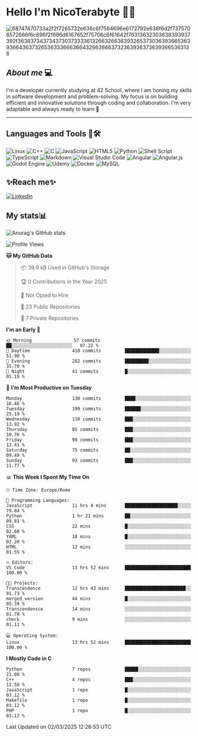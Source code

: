 # Hello I'm NicoTerabyte 🐧🔨

![68747470733a2f2f7265732e636c6f7564696e6172792e636f6d2f7375706572666f6c696f2f696d6167652f75706c6f61642f76313632303638393937392f363837343734373037333361326632663639326537303639366536393664363732653633366636643266366637323639363736393665363136](https://user-images.githubusercontent.com/58959408/232639433-cb0aea21-66f0-4508-a771-85e2089c5a87.gif)



## _About me_ 💻

I'm a developer currently studying at 42 School, where I am honing my skills in software development and problem-solving. My focus is on building efficient and innovative solutions through coding and collaboration. I'm very adaptable and always ready to learn 🚀

---

## **Languages and Tools 🧰🛠️**
![Linux](https://img.shields.io/badge/Linux-FCC624?style=for-the-badge&logo=linux&logoColor=black)
![C++](https://img.shields.io/badge/c++-%2300599C.svg?style=for-the-badge&logo=c%2B%2B&logoColor=white)
![C](https://img.shields.io/badge/c-%2300599C.svg?style=for-the-badge&logo=c&logoColor=white)
![JavaScript](https://img.shields.io/badge/javascript-%23323330.svg?style=for-the-badge&logo=javascript&logoColor=%23F7DF1E)
![HTML5](https://img.shields.io/badge/html5-%23E34F26.svg?style=for-the-badge&logo=html5&logoColor=white)
![Python](https://img.shields.io/badge/python-3670A0?style=for-the-badge&logo=python&logoColor=ffdd54)
![Shell Script](https://img.shields.io/badge/shell_script-%23121011.svg?style=for-the-badge&logo=gnu-bash&logoColor=white)
![TypeScript](https://img.shields.io/badge/typescript-%23007ACC.svg?style=for-the-badge&logo=typescript&logoColor=white)
![Markdown](https://img.shields.io/badge/markdown-%23000000.svg?style=for-the-badge&logo=markdown&logoColor=white)
![Visual Studio Code](https://img.shields.io/badge/Visual%20Studio%20Code-0078d7.svg?style=for-the-badge&logo=visual-studio-code&logoColor=white)
![Angular](https://img.shields.io/badge/angular-%23DD0031.svg?style=for-the-badge&logo=angular&logoColor=white)
![Angular.js](https://img.shields.io/badge/angular.js-%23E23237.svg?style=for-the-badge&logo=angularjs&logoColor=white)
![Godot Engine](https://img.shields.io/badge/GODOT-%23FFFFFF.svg?style=for-the-badge&logo=godot-engine)
![Udemy](https://img.shields.io/badge/Udemy-A435F0?style=for-the-badge&logo=Udemy&logoColor=white)
![Docker](https://img.shields.io/badge/docker-%230db7ed.svg?style=for-the-badge&logo=docker&logoColor=white)
![MySQL](https://img.shields.io/badge/mysql-4479A1.svg?style=for-the-badge&logo=mysql&logoColor=white)


## ✨Reach me✨
[![LinkedIn](https://img.shields.io/badge/linkedin-%230077B5.svg?style=for-the-badge&logo=linkedin&logoColor=white)](https://www.linkedin.com/in/lorenzo-nicotera/)


## My stats📊
![Anurag's GitHub stats](https://github-readme-stats.vercel.app/api?username=nicoterabyte&theme=radical&show_icons=true)

<!--START_SECTION:waka-->
![Profile Views](http://img.shields.io/badge/Profile%20Views-1-blue)

**🐱 My GitHub Data** 

> 📦 39.9 kB Used in GitHub's Storage 
 > 
> 🏆 0 Contributions in the Year 2025
 > 
> 🚫 Not Opted to Hire
 > 
> 📜 23 Public Repositories 
 > 
> 🔑 7 Private Repositories 
 > 
**I'm an Early 🐤** 

```text
🌞 Morning                57 commits          ██░░░░░░░░░░░░░░░░░░░░░░░   07.22 % 
🌆 Daytime                410 commits         █████████████░░░░░░░░░░░░   51.90 % 
🌃 Evening                282 commits         █████████░░░░░░░░░░░░░░░░   35.70 % 
🌙 Night                  41 commits          █░░░░░░░░░░░░░░░░░░░░░░░░   05.19 % 
```
📅 **I'm Most Productive on Tuesday** 

```text
Monday                   130 commits         ████░░░░░░░░░░░░░░░░░░░░░   16.46 % 
Tuesday                  199 commits         ██████░░░░░░░░░░░░░░░░░░░   25.19 % 
Wednesday                110 commits         ███░░░░░░░░░░░░░░░░░░░░░░   13.92 % 
Thursday                 85 commits          ███░░░░░░░░░░░░░░░░░░░░░░   10.76 % 
Friday                   98 commits          ███░░░░░░░░░░░░░░░░░░░░░░   12.41 % 
Saturday                 75 commits          ██░░░░░░░░░░░░░░░░░░░░░░░   09.49 % 
Sunday                   93 commits          ███░░░░░░░░░░░░░░░░░░░░░░   11.77 % 
```


📊 **This Week I Spent My Time On** 

```text
🕑︎ Time Zone: Europe/Rome

💬 Programming Languages: 
JavaScript               11 hrs 4 mins       ████████████████████░░░░░   79.84 % 
Python                   1 hr 21 mins        ██░░░░░░░░░░░░░░░░░░░░░░░   09.81 % 
CSS                      22 mins             █░░░░░░░░░░░░░░░░░░░░░░░░   02.68 % 
YAML                     18 mins             █░░░░░░░░░░░░░░░░░░░░░░░░   02.20 % 
HTML                     12 mins             ░░░░░░░░░░░░░░░░░░░░░░░░░   01.55 % 

🔥 Editors: 
VS Code                  13 hrs 52 mins      █████████████████████████   100.00 % 

🐱‍💻 Projects: 
Transcendence            12 hrs 43 mins      ███████████████████████░░   91.73 % 
merged_version           44 mins             █░░░░░░░░░░░░░░░░░░░░░░░░   05.39 % 
Transcendensce           14 mins             ░░░░░░░░░░░░░░░░░░░░░░░░░   01.78 % 
check                    9 mins              ░░░░░░░░░░░░░░░░░░░░░░░░░   01.11 % 

💻 Operating System: 
Linux                    13 hrs 52 mins      █████████████████████████   100.00 % 
```

**I Mostly Code in C** 

```text
Python                   7 repos             █████░░░░░░░░░░░░░░░░░░░░   21.88 % 
C++                      4 repos             ███░░░░░░░░░░░░░░░░░░░░░░   12.50 % 
JavaScript               1 repo              █░░░░░░░░░░░░░░░░░░░░░░░░   03.12 % 
Makefile                 1 repo              █░░░░░░░░░░░░░░░░░░░░░░░░   03.12 % 
PHP                      1 repo              █░░░░░░░░░░░░░░░░░░░░░░░░   03.12 % 
```




 Last Updated on 02/03/2025 12:26:53 UTC
<!--END_SECTION:waka-->
